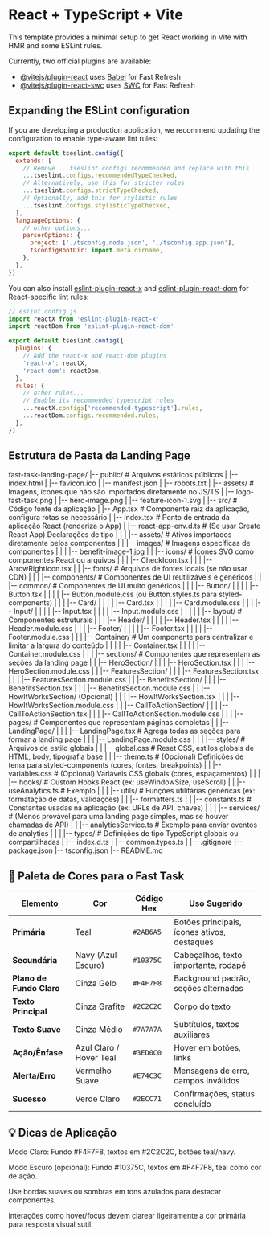 # React + TypeScript + Vite

This template provides a minimal setup to get React working in Vite with HMR and some ESLint rules.

Currently, two official plugins are available:

- [@vitejs/plugin-react](https://github.com/vitejs/vite-plugin-react/blob/main/packages/plugin-react) uses [Babel](https://babeljs.io/) for Fast Refresh
- [@vitejs/plugin-react-swc](https://github.com/vitejs/vite-plugin-react/blob/main/packages/plugin-react-swc) uses [SWC](https://swc.rs/) for Fast Refresh

## Expanding the ESLint configuration

If you are developing a production application, we recommend updating the configuration to enable type-aware lint rules:

```js
export default tseslint.config({
  extends: [
    // Remove ...tseslint.configs.recommended and replace with this
    ...tseslint.configs.recommendedTypeChecked,
    // Alternatively, use this for stricter rules
    ...tseslint.configs.strictTypeChecked,
    // Optionally, add this for stylistic rules
    ...tseslint.configs.stylisticTypeChecked,
  ],
  languageOptions: {
    // other options...
    parserOptions: {
      project: ['./tsconfig.node.json', './tsconfig.app.json'],
      tsconfigRootDir: import.meta.dirname,
    },
  },
})
```

You can also install [eslint-plugin-react-x](https://github.com/Rel1cx/eslint-react/tree/main/packages/plugins/eslint-plugin-react-x) and [eslint-plugin-react-dom](https://github.com/Rel1cx/eslint-react/tree/main/packages/plugins/eslint-plugin-react-dom) for React-specific lint rules:

```js
// eslint.config.js
import reactX from 'eslint-plugin-react-x'
import reactDom from 'eslint-plugin-react-dom'

export default tseslint.config({
  plugins: {
    // Add the react-x and react-dom plugins
    'react-x': reactX,
    'react-dom': reactDom,
  },
  rules: {
    // other rules...
    // Enable its recommended typescript rules
    ...reactX.configs['recommended-typescript'].rules,
    ...reactDom.configs.recommended.rules,
  },
})
```

## Estrutura de Pasta da Landing Page
fast-task-landing-page/
|-- public/                     # Arquivos estáticos públicos
|   |-- index.html
|   |-- favicon.ico
|   |-- manifest.json
|   |-- robots.txt
|   |-- assets/                 # Imagens, ícones que não são importados diretamente no JS/TS
|       |-- logo-fast-task.png
|       |-- hero-image.png
|       |-- feature-icon-1.svg
|
|-- src/                        # Código fonte da aplicação
|   |-- App.tsx                 # Componente raiz da aplicação, configura rotas se necessário
|   |-- index.tsx               # Ponto de entrada da aplicação React (renderiza o App)
|   |-- react-app-env.d.ts      # (Se usar Create React App) Declarações de tipo
|   |
|   |-- assets/                 # Ativos importados diretamente pelos componentes
|   |   |-- images/             # Imagens específicas de componentes
|   |   |   |-- benefit-image-1.jpg
|   |   |-- icons/              # Ícones SVG como componentes React ou arquivos
|   |   |   |-- CheckIcon.tsx
|   |   |   |-- ArrowRightIcon.tsx
|   |   |-- fonts/              # Arquivos de fontes locais (se não usar CDN)
|   |
|   |-- components/             # Componentes de UI reutilizáveis e genéricos
|   |   |-- common/             # Componentes de UI muito genéricos
|   |   |   |-- Button/
|   |   |   |   |-- Button.tsx
|   |   |   |   |-- Button.module.css  (ou Button.styles.ts para styled-components)
|   |   |   |-- Card/
|   |   |   |   |-- Card.tsx
|   |   |   |   |-- Card.module.css
|   |   |   |-- Input/
|   |   |   |   |-- Input.tsx
|   |   |   |   |-- Input.module.css
|   |   |
|   |   |-- layout/             # Componentes estruturais
|   |   |   |-- Header/
|   |   |   |   |-- Header.tsx
|   |   |   |   |-- Header.module.css
|   |   |   |-- Footer/
|   |   |   |   |-- Footer.tsx
|   |   |   |   |-- Footer.module.css
|   |   |   |-- Container/        # Um componente para centralizar e limitar a largura do conteúdo
|   |   |   |   |-- Container.tsx
|   |   |   |   |-- Container.module.css
|   |
|   |-- sections/               # Componentes que representam as seções da landing page
|   |   |-- HeroSection/
|   |   |   |-- HeroSection.tsx
|   |   |   |-- HeroSection.module.css
|   |   |-- FeaturesSection/
|   |   |   |-- FeaturesSection.tsx
|   |   |   |-- FeaturesSection.module.css
|   |   |-- BenefitsSection/
|   |   |   |-- BenefitsSection.tsx
|   |   |   |-- BenefitsSection.module.css
|   |   |-- HowItWorksSection/    (Opcional)
|   |   |   |-- HowItWorksSection.tsx
|   |   |   |-- HowItWorksSection.module.css
|   |   |-- CallToActionSection/
|   |   |   |-- CallToActionSection.tsx
|   |   |   |-- CallToActionSection.module.css
|   |
|   |-- pages/                  # Componentes que representam páginas completas
|   |   |-- LandingPage/
|   |   |   |-- LandingPage.tsx     # Agrega todas as seções para formar a landing page
|   |   |   |-- LandingPage.module.css
|   |
|   |-- styles/                 # Arquivos de estilo globais
|   |   |-- global.css          # Reset CSS, estilos globais de HTML, body, tipografia base
|   |   |-- theme.ts            # (Opcional) Definições de tema para styled-components (cores, fontes, breakpoints)
|   |   |-- variables.css       # (Opcional) Variáveis CSS globais (cores, espaçamentos)
|   |
|   |-- hooks/                  # Custom Hooks React (ex: useWindowSize, useScroll)
|   |   |-- useAnalytics.ts     # Exemplo
|   |
|   |-- utils/                  # Funções utilitárias genéricas (ex: formatação de datas, validações)
|   |   |-- formatters.ts
|   |   |-- constants.ts        # Constantes usadas na aplicação (ex: URLs de API, chaves)
|   |
|   |-- services/               # (Menos provável para uma landing page simples, mas se houver chamadas de API)
|   |   |-- analyticsService.ts # Exemplo para enviar eventos de analytics
|   |
|   |-- types/                  # Definições de tipo TypeScript globais ou compartilhadas
|       |-- index.d.ts
|       |-- common.types.ts
|
|-- .gitignore
|-- package.json
|-- tsconfig.json
|-- README.md


## 🎨 Paleta de Cores para o Fast Task
| Elemento                 | Cor                     | Código Hex | Uso Sugerido                                |
| ------------------------ | ----------------------- | ---------- | ------------------------------------------- |
| **Primária**             | Teal                    | `#2AB6A5`  | Botões principais, ícones ativos, destaques |
| **Secundária**           | Navy (Azul Escuro)      | `#10375C`  | Cabeçalhos, texto importante, rodapé        |
| **Plano de Fundo Claro** | Cinza Gelo              | `#F4F7F8`  | Background padrão, seções alternadas        |
| **Texto Principal**      | Cinza Grafite           | `#2C2C2C`  | Corpo do texto                              |
| **Texto Suave**          | Cinza Médio             | `#7A7A7A`  | Subtítulos, textos auxiliares               |
| **Ação/Ênfase**          | Azul Claro / Hover Teal | `#3ED0C0`  | Hover em botões, links                      |
| **Alerta/Erro**          | Vermelho Suave          | `#E74C3C`  | Mensagens de erro, campos inválidos         |
| **Sucesso**              | Verde Claro             | `#2ECC71`  | Confirmações, status concluído              |



## 💡 Dicas de Aplicação
Modo Claro: Fundo #F4F7F8, textos em #2C2C2C, botões teal/navy.

Modo Escuro (opcional): Fundo #10375C, textos em #F4F7F8, teal como cor de ação.

Use bordas suaves ou sombras em tons azulados para destacar componentes.

Interações como hover/focus devem clarear ligeiramente a cor primária para resposta visual sutil.
